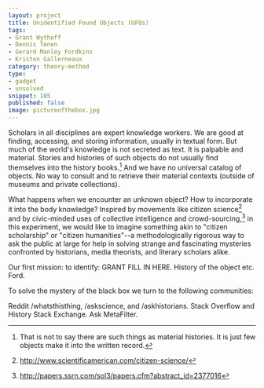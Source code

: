 ```yaml
---
layout: project
title: Unidentified Found Objects (UFOs)
tags:
- Grant Wythoff
- Dennis Tenen
- Gerard Manley Fordkins
- Kristen Gallerneaux
category: theory-method
type:
- gadget
- unsolved
snippet: 105
published: false
image: pictureofthebox.jpg
---
```


Scholars in all disciplines are expert knowledge workers. We are good at finding, accessing, and storing information, usually in textual form. But much of the world's knowledge is not secreted as text. It is palpable and material. Stories and histories of such objects do not usually find themselves into the history books.[^1] And we have no universal catalog of objects. No way to consult and to retrieve their material contexts (outside of museums and private collections).

What happens when we encounter an unknown object? How to incorporate it into the body knowledge? Inspired by movements like citizen science[^2] and by civic-minded uses of collective intelligence and crowd-sourcing,[^3] in this experiment, we would like to imagine something akin to "citizen scholarship" or "citizen humanities"--a methodologically rigorous way to ask the public at large for help in solving strange and fascinating mysteries confronted by historians, media theorists, and literary scholars alike.

Our first mission: to identify: GRANT FILL IN HERE. History of the object etc. Ford.

To solve the mystery of the black box we turn to the following communities:

Reddit /whatsthisthing, /askscience, and /askhistorians. Stack Overflow and History Stack Exchange. Ask MetaFilter.

[^1]: That is not to say there are such things as material histories. It is just few objects make it into the written record.
[^3]: <http://papers.ssrn.com/sol3/papers.cfm?abstract_id=2377016>
[^2]: <http://www.scientificamerican.com/citizen-science/>
